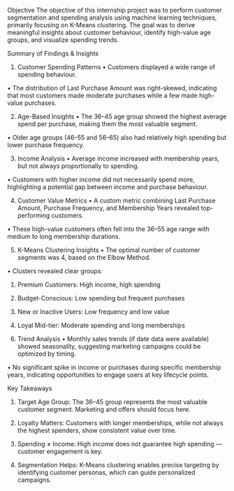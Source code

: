 Objective
The objective of this internship project was to perform customer segmentation and spending analysis using machine learning techniques, primarily focusing on K-Means clustering. The goal was to derive meaningful insights about customer behaviour, identify high-value age groups, and visualize spending trends.

Summary of Findings & Insights
1. Customer Spending Patterns
•	Customers displayed a wide range of spending behaviour.

•	The distribution of Last Purchase Amount was right-skewed, indicating that most customers made moderate purchases while a few made high-value purchases.

2. Age-Based Insights
•	The 36–45 age group showed the highest average spend per purchase, making them the most valuable segment.

•	Older age groups (46–55 and 56–65) also had relatively high spending but lower purchase frequency.

3. Income Analysis
•	Average income increased with membership years, but not always proportionally to spending.

•	Customers with higher income did not necessarily spend more, highlighting a potential gap between income and purchase behaviour.





4. Customer Value Metrics
•	A custom metric combining Last Purchase Amount, Purchase Frequency, and Membership Years revealed top-performing customers.

•	These high-value customers often fell into the 36–55 age range with medium to long membership durations.

5. K-Means Clustering Insights
•	The optimal number of customer segments was 4, based on the Elbow Method.

•	Clusters revealed clear groups:

1)	Premium Customers: High income, high spending

2)	Budget-Conscious: Low spending but frequent purchases

3)	New or Inactive Users: Low frequency and low value

4)	Loyal Mid-tier: Moderate spending and long memberships

6. Trend Analysis
•	Monthly sales trends (if date data were available) showed seasonality, suggesting marketing campaigns could be optimized by timing.

•	No significant spike in income or purchases during specific membership years, indicating opportunities to engage users at key lifecycle points.






Key Takeaways
1)	Target Age Group: The 36–45 group represents the most valuable customer segment. Marketing and offers should focus here.

2)	Loyalty Matters: Customers with longer memberships, while not always the highest spenders, show consistent value over time.


3)	Spending ≠ Income: High income does not guarantee high spending — customer engagement is key.

4)	Segmentation Helps: K-Means clustering enables precise targeting by identifying customer personas, which can guide personalized campaigns.
